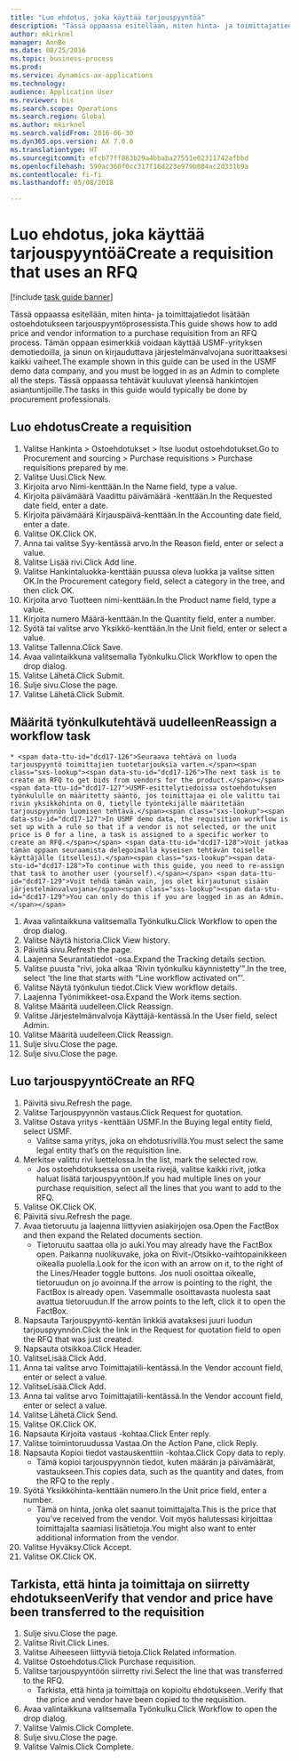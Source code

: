 ```yaml
--- 
title: "Luo ehdotus, joka käyttää tarjouspyyntöä"
description: "Tässä oppaassa esitellään, miten hinta- ja toimittajatiedot lisätään ostoehdotukseen tarjouspyyntöprosessista."
author: mkirknel
manager: AnnBe
ms.date: 08/25/2016
ms.topic: business-process
ms.prod: 
ms.service: dynamics-ax-applications
ms.technology: 
audience: Application User
ms.reviewer: bis
ms.search.scope: Operations
ms.search.region: Global
ms.author: mkirknel
ms.search.validFrom: 2016-06-30
ms.dyn365.ops.version: AX 7.0.0
ms.translationtype: HT
ms.sourcegitcommit: efcb77ff883b29a4bbaba27551e02311742afbbd
ms.openlocfilehash: 590ac360f0cc317f16d223e979b084ac2d331b9a
ms.contentlocale: fi-fi
ms.lasthandoff: 05/08/2018

---
```

# <a name="create-a-requisition-that-uses-an-rfq"></a><span data-ttu-id="dcd17-103">Luo ehdotus, joka käyttää tarjouspyyntöä</span><span class="sxs-lookup"><span data-stu-id="dcd17-103">Create a requisition that uses an RFQ</span></span>

[!include [task guide banner](../../includes/task-guide-banner.md)]

<span data-ttu-id="dcd17-104">Tässä oppaassa esitellään, miten hinta- ja toimittajatiedot lisätään ostoehdotukseen tarjouspyyntöprosessista.</span><span class="sxs-lookup"><span data-stu-id="dcd17-104">This guide shows how to add price and vendor information to a purchase requisition from an RFQ process.</span></span> <span data-ttu-id="dcd17-105">Tämän oppaan esimerkkiä voidaan käyttää USMF-yrityksen demotiedoilla, ja sinun on kirjauduttava järjestelmänvalvojana suorittaaksesi kaikki vaiheet.</span><span class="sxs-lookup"><span data-stu-id="dcd17-105">The example shown in this guide can be used in the USMF demo data company, and you must be logged in as an Admin to complete all the steps.</span></span> <span data-ttu-id="dcd17-106">Tässä oppaassa tehtävät kuuluvat yleensä hankintojen asiantuntijoille.</span><span class="sxs-lookup"><span data-stu-id="dcd17-106">The tasks in this guide would typically be done by procurement professionals.</span></span>


## <a name="create-a-requisition"></a><span data-ttu-id="dcd17-107">Luo ehdotus</span><span class="sxs-lookup"><span data-stu-id="dcd17-107">Create a requisition</span></span>
1. <span data-ttu-id="dcd17-108">Valitse Hankinta > Ostoehdotukset > Itse luodut ostoehdotukset.</span><span class="sxs-lookup"><span data-stu-id="dcd17-108">Go to Procurement and sourcing > Purchase requisitions > Purchase requisitions prepared by me.</span></span>
2. <span data-ttu-id="dcd17-109">Valitse Uusi.</span><span class="sxs-lookup"><span data-stu-id="dcd17-109">Click New.</span></span>
3. <span data-ttu-id="dcd17-110">Kirjoita arvo Nimi-kenttään.</span><span class="sxs-lookup"><span data-stu-id="dcd17-110">In the Name field, type a value.</span></span>
4. <span data-ttu-id="dcd17-111">Kirjoita päivämäärä Vaadittu päivämäärä -kenttään.</span><span class="sxs-lookup"><span data-stu-id="dcd17-111">In the Requested date field, enter a date.</span></span>
5. <span data-ttu-id="dcd17-112">Kirjoita päivämäärä Kirjauspäivä-kenttään.</span><span class="sxs-lookup"><span data-stu-id="dcd17-112">In the Accounting date field, enter a date.</span></span>
6. <span data-ttu-id="dcd17-113">Valitse OK.</span><span class="sxs-lookup"><span data-stu-id="dcd17-113">Click OK.</span></span>
7. <span data-ttu-id="dcd17-114">Anna tai valitse Syy-kentässä arvo.</span><span class="sxs-lookup"><span data-stu-id="dcd17-114">In the Reason field, enter or select a value.</span></span>
8. <span data-ttu-id="dcd17-115">Valitse Lisää rivi.</span><span class="sxs-lookup"><span data-stu-id="dcd17-115">Click Add line.</span></span>
9. <span data-ttu-id="dcd17-116">Valitse Hankintaluokka-kenttään puussa oleva luokka ja valitse sitten OK.</span><span class="sxs-lookup"><span data-stu-id="dcd17-116">In the Procurement category field, select a category in the tree, and then click OK.</span></span>
10. <span data-ttu-id="dcd17-117">Kirjoita arvo Tuotteen nimi-kenttään.</span><span class="sxs-lookup"><span data-stu-id="dcd17-117">In the Product name field, type a value.</span></span>
11. <span data-ttu-id="dcd17-118">Kirjoita numero Määrä-kenttään.</span><span class="sxs-lookup"><span data-stu-id="dcd17-118">In the Quantity field, enter a number.</span></span>
12. <span data-ttu-id="dcd17-119">Syötä tai valitse arvo Yksikkö-kenttään.</span><span class="sxs-lookup"><span data-stu-id="dcd17-119">In the Unit field, enter or select a value.</span></span>
13. <span data-ttu-id="dcd17-120">Valitse Tallenna.</span><span class="sxs-lookup"><span data-stu-id="dcd17-120">Click Save.</span></span>
14. <span data-ttu-id="dcd17-121">Avaa valintaikkuna valitsemalla Työnkulku.</span><span class="sxs-lookup"><span data-stu-id="dcd17-121">Click Workflow to open the drop dialog.</span></span>
15. <span data-ttu-id="dcd17-122">Valitse Lähetä.</span><span class="sxs-lookup"><span data-stu-id="dcd17-122">Click Submit.</span></span>
16. <span data-ttu-id="dcd17-123">Sulje sivu.</span><span class="sxs-lookup"><span data-stu-id="dcd17-123">Close the page.</span></span>
17. <span data-ttu-id="dcd17-124">Valitse Lähetä.</span><span class="sxs-lookup"><span data-stu-id="dcd17-124">Click Submit.</span></span>

## <a name="reassign-a-workflow-task"></a><span data-ttu-id="dcd17-125">Määritä työnkulkutehtävä uudelleen</span><span class="sxs-lookup"><span data-stu-id="dcd17-125">Reassign a workflow task</span></span>
    * <span data-ttu-id="dcd17-126">Seuraava tehtävä on luoda tarjouspyyntö toimittajien tuotetarjouksia varten.</span><span class="sxs-lookup"><span data-stu-id="dcd17-126">The next task is to create an RFQ to get bids from vendors for the product.</span></span> <span data-ttu-id="dcd17-127">USMF-esittelytiedoissa ostoehdotuksen työnkululle on määritetty sääntö, jos toimittajaa ei ole valittu tai rivin yksikköhinta on 0, tietylle työntekijälle määritetään tarjouspyynnön luomisen tehtävä.</span><span class="sxs-lookup"><span data-stu-id="dcd17-127">In USMF demo data, the requisition workflow is set up with a rule so that if a vendor is not selected, or the unit price is 0 for a line, a task is assigned to a specific worker to create an RFQ.</span></span> <span data-ttu-id="dcd17-128">Voit jatkaa tämän oppaan seuraamista delegoimalla kyseisen tehtävän toiselle käyttäjälle (itsellesi).</span><span class="sxs-lookup"><span data-stu-id="dcd17-128">To continue with this guide, you need to re-assign that task to another user (yourself).</span></span> <span data-ttu-id="dcd17-129">Voit tehdä tämän vain, jos olet kirjautunut sisään järjestelmänvalvojana</span><span class="sxs-lookup"><span data-stu-id="dcd17-129">You can only do this if you are logged in as an Admin.</span></span>  
1. <span data-ttu-id="dcd17-130">Avaa valintaikkuna valitsemalla Työnkulku.</span><span class="sxs-lookup"><span data-stu-id="dcd17-130">Click Workflow to open the drop dialog.</span></span>
2. <span data-ttu-id="dcd17-131">Valitse Näytä historia.</span><span class="sxs-lookup"><span data-stu-id="dcd17-131">Click View history.</span></span>
3. <span data-ttu-id="dcd17-132">Päivitä sivu.</span><span class="sxs-lookup"><span data-stu-id="dcd17-132">Refresh the page.</span></span>
4. <span data-ttu-id="dcd17-133">Laajenna Seurantatiedot -osa.</span><span class="sxs-lookup"><span data-stu-id="dcd17-133">Expand the Tracking details section.</span></span>
5. <span data-ttu-id="dcd17-134">Valitse puusta "rivi, joka alkaa 'Rivin työnkulku käynnistetty'".</span><span class="sxs-lookup"><span data-stu-id="dcd17-134">In the tree, select 'the line that starts with “Line workflow activated on”'.</span></span>
6. <span data-ttu-id="dcd17-135">Valitse Näytä työnkulun tiedot.</span><span class="sxs-lookup"><span data-stu-id="dcd17-135">Click View workflow details.</span></span>
7. <span data-ttu-id="dcd17-136">Laajenna Työnimikkeet-osa.</span><span class="sxs-lookup"><span data-stu-id="dcd17-136">Expand the Work items section.</span></span>
8. <span data-ttu-id="dcd17-137">Valitse Määritä uudelleen.</span><span class="sxs-lookup"><span data-stu-id="dcd17-137">Click Reassign.</span></span>
9. <span data-ttu-id="dcd17-138">Valitse Järjestelmänvalvoja Käyttäjä-kentässä.</span><span class="sxs-lookup"><span data-stu-id="dcd17-138">In the User field, select Admin.</span></span>
10. <span data-ttu-id="dcd17-139">Valitse Määritä uudelleen.</span><span class="sxs-lookup"><span data-stu-id="dcd17-139">Click Reassign.</span></span>
11. <span data-ttu-id="dcd17-140">Sulje sivu.</span><span class="sxs-lookup"><span data-stu-id="dcd17-140">Close the page.</span></span>
12. <span data-ttu-id="dcd17-141">Sulje sivu.</span><span class="sxs-lookup"><span data-stu-id="dcd17-141">Close the page.</span></span>

## <a name="create-an-rfq"></a><span data-ttu-id="dcd17-142">Luo tarjouspyyntö</span><span class="sxs-lookup"><span data-stu-id="dcd17-142">Create an RFQ</span></span>
1. <span data-ttu-id="dcd17-143">Päivitä sivu.</span><span class="sxs-lookup"><span data-stu-id="dcd17-143">Refresh the page.</span></span>
2. <span data-ttu-id="dcd17-144">Valitse Tarjouspyynnön vastaus.</span><span class="sxs-lookup"><span data-stu-id="dcd17-144">Click Request for quotation.</span></span>
3. <span data-ttu-id="dcd17-145">Valitse Ostava yritys -kenttään USMF.</span><span class="sxs-lookup"><span data-stu-id="dcd17-145">In the Buying legal entity field, select USMF.</span></span>
    * <span data-ttu-id="dcd17-146">Valitse sama yritys, joka on ehdotusrivillä.</span><span class="sxs-lookup"><span data-stu-id="dcd17-146">You must select the same legal entity that’s on the requisition line.</span></span>  
4. <span data-ttu-id="dcd17-147">Merkitse valittu rivi luettelossa.</span><span class="sxs-lookup"><span data-stu-id="dcd17-147">In the list, mark the selected row.</span></span>
    * <span data-ttu-id="dcd17-148">Jos ostoehdotuksessa on useita rivejä, valitse kaikki rivit, jotka haluat lisätä tarjouspyyntöön.</span><span class="sxs-lookup"><span data-stu-id="dcd17-148">If you had multiple lines on your purchase requisition, select all the lines that you want to add to the RFQ.</span></span>  
5. <span data-ttu-id="dcd17-149">Valitse OK.</span><span class="sxs-lookup"><span data-stu-id="dcd17-149">Click OK.</span></span>
6. <span data-ttu-id="dcd17-150">Päivitä sivu.</span><span class="sxs-lookup"><span data-stu-id="dcd17-150">Refresh the page.</span></span>
7. <span data-ttu-id="dcd17-151">Avaa tietoruutu ja laajenna liittyvien asiakirjojen osa.</span><span class="sxs-lookup"><span data-stu-id="dcd17-151">Open the FactBox and then expand the Related documents section.</span></span>
    * <span data-ttu-id="dcd17-152">Tietoruutu saattaa olla jo auki.</span><span class="sxs-lookup"><span data-stu-id="dcd17-152">You may already have the FactBox open.</span></span> <span data-ttu-id="dcd17-153">Paikanna nuolikuvake, joka on Rivit-/Otsikko-vaihtopainikkeen oikealla puolella.</span><span class="sxs-lookup"><span data-stu-id="dcd17-153">Look for the icon with an arrow on it, to the right of the Lines/Header toggle buttons.</span></span> <span data-ttu-id="dcd17-154">Jos nuoli osoittaa oikealle, tietoruudun on jo avoinna.</span><span class="sxs-lookup"><span data-stu-id="dcd17-154">If the arrow is pointing to the right, the FactBox is already open.</span></span> <span data-ttu-id="dcd17-155">Vasemmalle osoittavasta nuolesta saat avattua tietoruudun.</span><span class="sxs-lookup"><span data-stu-id="dcd17-155">If the arrow points to the left, click it to open the FactBox.</span></span>  
8. <span data-ttu-id="dcd17-156">Napsauta Tarjouspyyntö-kentän linkkiä avataksesi juuri luodun tarjouspyynnön.</span><span class="sxs-lookup"><span data-stu-id="dcd17-156">Click the link in the Request for quotation field to open the RFQ that was just created.</span></span>
9. <span data-ttu-id="dcd17-157">Napsauta otsikkoa.</span><span class="sxs-lookup"><span data-stu-id="dcd17-157">Click Header.</span></span>
10. <span data-ttu-id="dcd17-158">ValitseLisää.</span><span class="sxs-lookup"><span data-stu-id="dcd17-158">Click Add.</span></span>
11. <span data-ttu-id="dcd17-159">Anna tai valitse arvo Toimittajatili-kentässä.</span><span class="sxs-lookup"><span data-stu-id="dcd17-159">In the Vendor account field, enter or select a value.</span></span>
12. <span data-ttu-id="dcd17-160">ValitseLisää.</span><span class="sxs-lookup"><span data-stu-id="dcd17-160">Click Add.</span></span>
13. <span data-ttu-id="dcd17-161">Anna tai valitse arvo Toimittajatili-kentässä.</span><span class="sxs-lookup"><span data-stu-id="dcd17-161">In the Vendor account field, enter or select a value.</span></span>
14. <span data-ttu-id="dcd17-162">Valitse Lähetä.</span><span class="sxs-lookup"><span data-stu-id="dcd17-162">Click Send.</span></span>
15. <span data-ttu-id="dcd17-163">Valitse OK.</span><span class="sxs-lookup"><span data-stu-id="dcd17-163">Click OK.</span></span>
16. <span data-ttu-id="dcd17-164">Napsauta Kirjoita vastaus -kohtaa.</span><span class="sxs-lookup"><span data-stu-id="dcd17-164">Click Enter reply.</span></span>
17. <span data-ttu-id="dcd17-165">Valitse toimintoruudussa Vastaa.</span><span class="sxs-lookup"><span data-stu-id="dcd17-165">On the Action Pane, click Reply.</span></span>
18. <span data-ttu-id="dcd17-166">Napsauta Kopioi tiedot vastauskenttiin -kohtaa.</span><span class="sxs-lookup"><span data-stu-id="dcd17-166">Click Copy data to reply.</span></span>
    * <span data-ttu-id="dcd17-167">Tämä kopioi tarjouspyynnön tiedot, kuten määrän ja päivämäärät, vastaukseen.</span><span class="sxs-lookup"><span data-stu-id="dcd17-167">This copies data, such as the quantity and dates, from the RFQ to the reply .</span></span>  
19. <span data-ttu-id="dcd17-168">Syötä Yksikköhinta-kenttään numero.</span><span class="sxs-lookup"><span data-stu-id="dcd17-168">In the Unit price field, enter a number.</span></span>
    * <span data-ttu-id="dcd17-169">Tämä on hinta, jonka olet saanut toimittajalta.</span><span class="sxs-lookup"><span data-stu-id="dcd17-169">This is the price that you’ve received from the vendor.</span></span> <span data-ttu-id="dcd17-170">Voit myös halutessasi kirjoittaa toimittajalta saamiasi lisätietoja.</span><span class="sxs-lookup"><span data-stu-id="dcd17-170">You might also want to enter additional information from the vendor.</span></span>  
20. <span data-ttu-id="dcd17-171">Valitse Hyväksy.</span><span class="sxs-lookup"><span data-stu-id="dcd17-171">Click Accept.</span></span>
21. <span data-ttu-id="dcd17-172">Valitse OK.</span><span class="sxs-lookup"><span data-stu-id="dcd17-172">Click OK.</span></span>

## <a name="verify-that-vendor-and-price-have-been-transferred-to-the-requisition"></a><span data-ttu-id="dcd17-173">Tarkista, että hinta ja toimittaja on siirretty ehdotukseen</span><span class="sxs-lookup"><span data-stu-id="dcd17-173">Verify that vendor and price have been transferred to the requisition</span></span>
1. <span data-ttu-id="dcd17-174">Sulje sivu.</span><span class="sxs-lookup"><span data-stu-id="dcd17-174">Close the page.</span></span>
2. <span data-ttu-id="dcd17-175">Valitse Rivit.</span><span class="sxs-lookup"><span data-stu-id="dcd17-175">Click Lines.</span></span>
3. <span data-ttu-id="dcd17-176">Valitse Aiheeseen liittyviä tietoja.</span><span class="sxs-lookup"><span data-stu-id="dcd17-176">Click Related information.</span></span>
4. <span data-ttu-id="dcd17-177">Valitse Ostoehdotus.</span><span class="sxs-lookup"><span data-stu-id="dcd17-177">Click Purchase requisition.</span></span>
5. <span data-ttu-id="dcd17-178">Valitse tarjouspyyntöön siirretty rivi.</span><span class="sxs-lookup"><span data-stu-id="dcd17-178">Select the line that was transferred to the RFQ.</span></span>
    * <span data-ttu-id="dcd17-179">Tarkista, että hinta ja toimittaja on kopioitu ehdotukseen..</span><span class="sxs-lookup"><span data-stu-id="dcd17-179">Verify that the price and vendor have been copied to the requisition.</span></span>  
6. <span data-ttu-id="dcd17-180">Avaa valintaikkuna valitsemalla Työnkulku.</span><span class="sxs-lookup"><span data-stu-id="dcd17-180">Click Workflow to open the drop dialog.</span></span>
7. <span data-ttu-id="dcd17-181">Valitse Valmis.</span><span class="sxs-lookup"><span data-stu-id="dcd17-181">Click Complete.</span></span>
8. <span data-ttu-id="dcd17-182">Sulje sivu.</span><span class="sxs-lookup"><span data-stu-id="dcd17-182">Close the page.</span></span>
9. <span data-ttu-id="dcd17-183">Valitse Valmis.</span><span class="sxs-lookup"><span data-stu-id="dcd17-183">Click Complete.</span></span>


